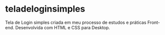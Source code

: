 # teladeloginsimples
Tela de Login simples criada em meu processo de estudos e práticas Front-end. 
Desenvolvida com HTML e CSS para Desktop.
